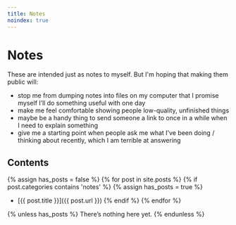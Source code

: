 ```yaml
---
title: Notes
noindex: true
---
```


# Notes

These are intended just as notes to myself. But I'm hoping that making them public will:

- stop me from dumping notes into files on my computer that I promise myself I’ll do something useful with one day
- make me feel comfortable showing people low-quality, unfinished things
- maybe be a handy thing to send someone a link to once in a while when I need to explain something
- give me a starting point when people ask me what I’ve been doing / thinking about recently, which I am terrible at answering

## Contents

{% assign has_posts = false %}
{% for post in site.posts %}
{% if post.categories contains 'notes' %}
{% assign has_posts = true %}

- [{{ post.title }}]({{ post.url }})
  {% endif %}
  {% endfor %}

{% unless has_posts %}
There’s nothing here yet.
{% endunless %}

